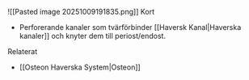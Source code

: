 ![[Pasted image 20251009191835.png]]
Kort
- Perforerande kanaler som tvärförbinder [[Haversk Kanal|Haverska kanaler]] och knyter dem till periost/endost.

Relaterat
- [[Osteon Haverska System|Osteon]]

